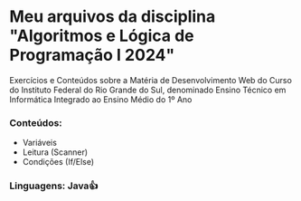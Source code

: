 # Meu arquivos da disciplina "Algoritmos e Lógica de Programação I 2024"
Exercícios e Conteúdos sobre a Matéria de Desenvolvimento Web do Curso do Instituto Federal do Rio Grande do Sul, denominado Ensino Técnico em Informática Integrado ao Ensino Médio do 1º Ano
### Conteúdos:
- Variáveis
- Leitura (Scanner)
- Condições (If/Else)
### Linguagens: Java👍
